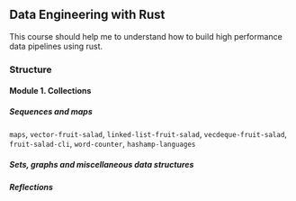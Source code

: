 ## Data Engineering with Rust

This course should help me to understand how to build high performance data pipelines using rust.

### Structure

#### Module 1. Collections

##### Sequences and maps

`maps`, `vector-fruit-salad`, `linked-list-fruit-salad`, `vecdeque-fruit-salad`, `fruit-salad-cli`, `word-counter`, `hashamp-languages`

##### Sets, graphs and miscellaneous data structures



##### Reflections